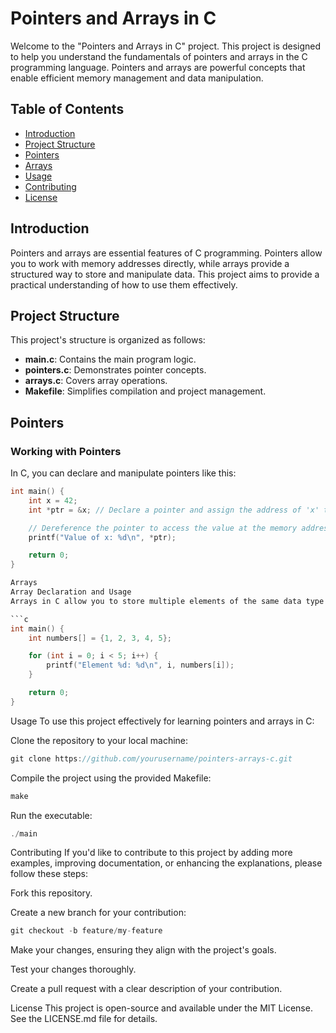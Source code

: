 # Pointers and Arrays in C

Welcome to the "Pointers and Arrays in C" project. This project is designed to help you understand the fundamentals of pointers and arrays in the C programming language. Pointers and arrays are powerful concepts that enable efficient memory management and data manipulation.

## Table of Contents

- [Introduction](#introduction)
- [Project Structure](#project-structure)
- [Pointers](#pointers)
- [Arrays](#arrays)
- [Usage](#usage)
- [Contributing](#contributing)
- [License](#license)

## Introduction

Pointers and arrays are essential features of C programming. Pointers allow you to work with memory addresses directly, while arrays provide a structured way to store and manipulate data. This project aims to provide a practical understanding of how to use them effectively.

## Project Structure

This project's structure is organized as follows:

- **main.c**: Contains the main program logic.
- **pointers.c**: Demonstrates pointer concepts.
- **arrays.c**: Covers array operations.
- **Makefile**: Simplifies compilation and project management.

## Pointers

### Working with Pointers

In C, you can declare and manipulate pointers like this:

```c
int main() {
    int x = 42;
    int *ptr = &x; // Declare a pointer and assign the address of 'x' to it

    // Dereference the pointer to access the value at the memory address
    printf("Value of x: %d\n", *ptr);

    return 0;
}

Arrays
Array Declaration and Usage
Arrays in C allow you to store multiple elements of the same data type:

```c
int main() {
    int numbers[] = {1, 2, 3, 4, 5};

    for (int i = 0; i < 5; i++) {
        printf("Element %d: %d\n", i, numbers[i]);
    }

    return 0;
}
```
Usage
To use this project effectively for learning pointers and arrays in C:

Clone the repository to your local machine:
```c
git clone https://github.com/yourusername/pointers-arrays-c.git
```
Compile the project using the provided Makefile:
```c
make
```
Run the executable:
```c
./main
```
Contributing
If you'd like to contribute to this project by adding more examples, improving documentation, or enhancing the explanations, please follow these steps:

Fork this repository.

Create a new branch for your contribution:
```c
git checkout -b feature/my-feature
```
Make your changes, ensuring they align with the project's goals.

Test your changes thoroughly.

Create a pull request with a clear description of your contribution.

License
This project is open-source and available under the MIT License. See the LICENSE.md file for details.






























